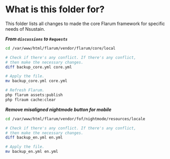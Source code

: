 # What is this folder for?

This folder lists all changes to made the core Flarum framework
for specific needs of Nsustain.

***From `discussions` to `Requests`***<br>
```bash
cd /var/www/html/flarum/vendor/flarum/core/local

# Check if there's any conflict. If there's any conflict,
# then make the necessary changes.
diff backup_core.yml core.yml

# Apply the file.
mv backup_core.yml core.yml

# Refresh Flarum.
php flarum assets:publish
php flraum cache:clear
```

***Remove misaligned nightmode button for mobile***<br>
```bash
cd /var/www/html/flarum/vendor/fof/nightmode/resources/locale

# Check if there's any conflict. If there's any conflict,
# then make the necessary changes.
diff backup_en.yml en.yml

# Apply the file.
mv backup_en.yml en.yml
```
